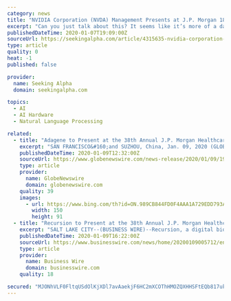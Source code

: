 ```yaml
---
category: news
title: "NVIDIA Corporation (NVDA) Management Presents at J.P. Morgan 18th Annual Technology and Automotive Investor Forum (Transcript)"
excerpt: "Can you just talk about this? It seems like it’s more of a data analytics platform that’s GPU accelerated versus an AI-based platform. But this type of analytics has wide applicability across a number of different verticals. Can you maybe just help us compare contrast your edge computing platform versus your cloud and datacenter platforms?"
publishedDateTime: 2020-01-07T19:09:00Z
sourceUrl: https://seekingalpha.com/article/4315635-nvidia-corporation-nvda-management-presents-j-p-morgan-18th-annual-technology-and-automotive
type: article
quality: 0
heat: -1
published: false

provider:
  name: Seeking Alpha
  domain: seekingalpha.com

topics:
  - AI
  - AI Hardware
  - Natural Language Processing

related:
  - title: "Adagene to Present at the 38th Annual J.P. Morgan Healthcare Conference"
    excerpt: "SAN FRANCISCO&#160;and SUZHOU, China, Jan. 09, 2020 (GLOBE NEWSWIRE) -- Adagene, Inc., a clinical-stage, leading-edge oncology immunotherapy"
    publishedDateTime: 2020-01-09T12:32:00Z
    sourceUrl: https://www.globenewswire.com/news-release/2020/01/09/1968354/0/en/Adagene-to-Present-at-the-38th-Annual-J-P-Morgan-Healthcare-Conference.html
    type: article
    provider:
      name: GlobeNewswire
      domain: globenewswire.com
    quality: 39
    images:
      - url: https://www.bing.com/th?id=ON.989CB844FD0F4AAA1A729EDD793AE4DA
        width: 150
        height: 91
  - title: "Recursion to Present at the 38th Annual J.P. Morgan Healthcare Conference"
    excerpt: "SALT LAKE CITY--(BUSINESS WIRE)--Recursion, a digital biology company industrializing drug discovery, will present a company update at the 38th Annual J.P. Morgan Healthcare Conference in San Francisco ... Recursion does this by combining automation, artificial intelligence, machine learning, in vivo validation capabilities and a highly cross ..."
    publishedDateTime: 2020-01-09T16:22:00Z
    sourceUrl: https://www.businesswire.com/news/home/20200109005712/en/Recursion-Present-38th-Annual-J.P.-Morgan-Healthcare
    type: article
    provider:
      name: Business Wire
      domain: businesswire.com
    quality: 18

secured: "MJONhVLF0FltqUSdOlKjXDl7avAaekjF6HC2mXCOThHMOZQXHHSFtEQb817ukOG0ShRvsmQvAlOKHf4VtKmDqGdKBgQ2F+Z56dt37vvY4bJzXfdulNwfTRL7uHthtuCrdoTdVmqwyqbfg3zDqvcpPwz0yzjeayWvys1QsagkSaWI+QkbDRYXdcZ3pRYzlbIfJAdzW6GlEzISoDNjr1J63Ie0s9uFHyY2TloIm4ji+JAhPkxkos6ebaoI0a6WTopBgv38Fb2qnrmZL7oQ0jcgQA==;D/auZ566D58DWi6q7FDPTg=="
---
```


